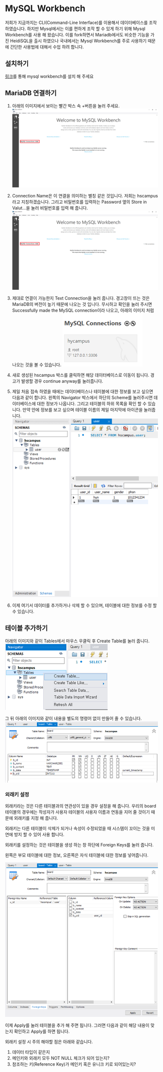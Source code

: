 # MySQL Workbench

저희가 지금까지는 CLI(Command-Line Interface)를 이용해서 데이터베이스를 조작 하였습니다. 하지만 Mysql에서는 이를 편하게 조작 할 수 있게 하기 위해 Mysql Workbench를 사용 해 왔습니다. 이를 fork하면서 Mariadb에서도 비슷한 기능을 가진 HeidiSQL을 출시 하였으나 국내에서는 Mysql Workbench를 주로 사용하기 때문에 간단한 사용법에 대해서 수업 하려 합니다.

## 설치하기

[링크](https://dev.mysql.com/downloads/workbench/)를 통해 mysql workbench를 설치 해 주세요

## MariaDB 연결하기

1. 아래의 이미지에서 보이는 빨간 박스 속 +버튼을 눌러 주세요.
   ![제목없음9](./%EC%A0%9C%EB%AA%A9%20%EC%97%86%EC%9D%8C9.png)

2. Connection Name은 이 연결을 의미하는 별칭 같은 것입니다. 저희는 hscampus라고 지칭하겠습니다. 그리고 비밀번호를 입력하는 Password 옆의 Store in Valut...을 눌러 비밀번호를 입력 해 줍니다.
   ![제목없음10](./%EC%A0%9C%EB%AA%A9%20%EC%97%86%EC%9D%8C9.png)

3. 제대로 연결이 가능한지 Text Connection을 눌러 줍니다. 경고창이 뜨는 것은 MariaDB의 버전이 높기 때문에 나오는 것 입니다. 무시하고 확인을 눌러 주시면 Successfully made the MySQL connection이라 나오고, 아래의 이미지 처럼 나오는 것을 볼 수 있습니다.
   ![제목없음11](./%EC%A0%9C%EB%AA%A9%20%EC%97%86%EC%9D%8C11.png)

4. 새로 생성된 hscampus 박스를 클릭하면 해당 데이터베이스로 이동이 됩니다. 경고가 발생할 경우 continue anyway를 눌러줍니다.

5. 제일 처음 접속 하였을 때에는 데이터베이스나 테이블에 대한 정보를 보고 싶으면 다음과 같이 합니다. 왼쪽의 Navigator 박스에서 하단의 Scheme를 눌러주시면 데이터베이스에 대한 정보가 나옵니다. 그리고 테이블의 하위 목록을 확인 할 수 있습니다. 만약 안에 정보를 보고 싶으며 테이블 이름의 제일 마지막에 아이콘을 눌러줍니다.
   ![제목없음12](./%EC%A0%9C%EB%AA%A9%20%EC%97%86%EC%9D%8C12.png)

6. 이제 여기서 데이터를 추가하거나 삭제 할 수 있으며, 테이블에 대한 정보를 수정 할 수 있습니다.

## 테이블 추가하기

아래의 이미지와 같이 Tables에서 마우스 우클릭 후 Create Table를 눌러 줍니다.
![제목없음13](./%EC%A0%9C%EB%AA%A9%20%EC%97%86%EC%9D%8C13.png)

그 뒤 아래의 이미지와 같이 내용을 별도의 명령어 없이 만들어 줄 수 있습니다.
![제목없음14](./%EC%A0%9C%EB%AA%A9%20%EC%97%86%EC%9D%8C14.png)

### 외래키 설정

외래키라는 것은 다른 테이블과의 연관성이 있을 경우 설정을 해 줍니다. 우리의 board테이블의 경우에는 작성자가 사용자 테이블의 사용자 이름과 연동을 지어 줄 것이기 때문에 외래키를 지정 해 줍니다.

외래키는 다른 테이블이 삭제가 되거나 속성이 수정되었을 때 시스템이 꼬이는 것을 미연에 방지 할 수 있어 사용 합니다.

외래키를 설정하는 것은 테이블을 생성 하는 창 하단에 Foreign Keys를 눌러 줍니다.

왼쪽은 부모 테이블에 대한 정보, 오른쪽은 자식 테이블에 대한 정보를 넣어줍니다.

![제목없음15](./%EC%A0%9C%EB%AA%A9%20%EC%97%86%EC%9D%8C15.png)

이제 Apply를 눌러 테이블을 추가 해 주면 됩니다. 그러면 다음과 같이 해당 내용이 맞는지 확인하고 Apply를 하면 됩니다.

외래키 설정 시 주의 해야할 점은 아래와 같습니다.

1. 데이터 타입이 같은지
2. 메인키와 외래키 모두 NOT NULL 체크가 되어 있는지?
3. 참조하는 키(Reference Key)가 메인키 혹은 유니크 키로 되어있는지?
